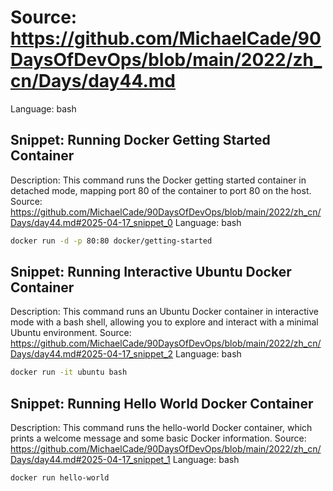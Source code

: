 # Source: https://github.com/MichaelCade/90DaysOfDevOps/blob/main/2022/zh_cn/Days/day44.md
Language: bash

## Snippet: Running Docker Getting Started Container
Description: This command runs the Docker getting started container in detached mode, mapping port 80 of the container to port 80 on the host.
Source: https://github.com/MichaelCade/90DaysOfDevOps/blob/main/2022/zh_cn/Days/day44.md#2025-04-17_snippet_0
Language: bash

```bash
docker run -d -p 80:80 docker/getting-started
```

## Snippet: Running Interactive Ubuntu Docker Container
Description: This command runs an Ubuntu Docker container in interactive mode with a bash shell, allowing you to explore and interact with a minimal Ubuntu environment.
Source: https://github.com/MichaelCade/90DaysOfDevOps/blob/main/2022/zh_cn/Days/day44.md#2025-04-17_snippet_2
Language: bash

```bash
docker run -it ubuntu bash
```

## Snippet: Running Hello World Docker Container
Description: This command runs the hello-world Docker container, which prints a welcome message and some basic Docker information.
Source: https://github.com/MichaelCade/90DaysOfDevOps/blob/main/2022/zh_cn/Days/day44.md#2025-04-17_snippet_1
Language: bash

```bash
docker run hello-world
```